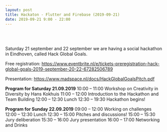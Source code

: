 ```yaml
---
layout: post
title: Hackaton - Flutter and Firebase (2019-09-21)
date: 2019-09-21 9:00 - 22:00
---
```

<BR/><BR/>

Saturday 21 september and 22 september we are having a social hackathon in Eindhoven, called Hack Global Goals.

Free registration: https://www.eventbrite.nl/e/tickets-preregistration-hack-global-goals-2019-september-20-22-67282506789

Presentation: https://www.madspace.nl/docs/HackGlobalGoalsPitch.pdf

**Program for Saturday 21.09.2019** 
10:00 – 11:00 Workshop on Creativity in Diversity by Hans Kokhuis 
11:00 – 12:00 Introduction to the Hackathon and Team Building 
12:00 – 12:30 Lunch 
12:30 – 19:30 Hackathon begins! 

**Program for Sunday 22.09.2019** 
09:00 – 12:00 Working on challenges 
12:00 – 12:30 Lunch 
12:30 – 15:00 Pitches and discussions! 
15:00 – 15:30 Jury deliberation 
15:30 – 16:00 Jury presentation 
16:00 – 17:00 Networking and Drinks    